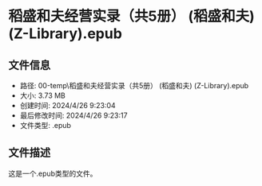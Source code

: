 ﻿# 稻盛和夫经营实录（共5册） (稻盛和夫) (Z-Library).epub

## 文件信息
- 路径: 00-temp\稻盛和夫经营实录（共5册） (稻盛和夫) (Z-Library).epub
- 大小: 3.73 MB
- 创建时间: 2024/4/26 9:23:04
- 最后修改时间: 2024/4/26 9:23:17
- 文件类型: .epub

## 文件描述
这是一个.epub类型的文件。

